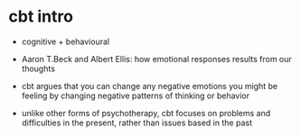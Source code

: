 # cbt intro

- cognitive + behavioural

- Aaron T.Beck and Albert Ellis: how emotional responses results from our thoughts

- cbt argues that you can change any negative emotions you might be feeling by
  changing negative patterns of thinking or behavior

- unlike other forms of psychotherapy, cbt focuses on problems and difficulties
  in the present, rather than issues based in the past
